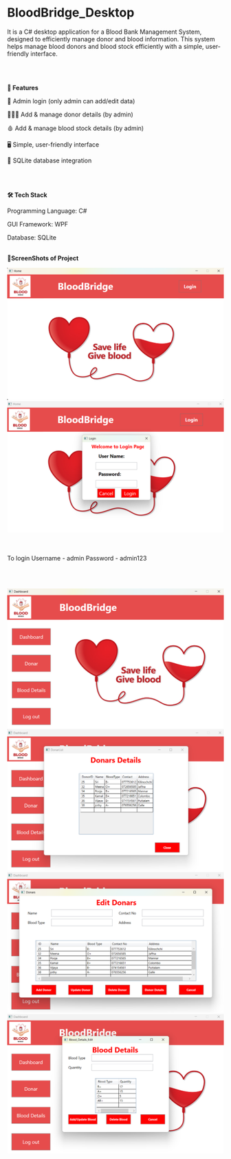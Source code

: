 # BloodBridge_Desktop
It is a C# desktop application for a Blood Bank Management System, designed to efficiently manage donor and blood information.
This system helps manage blood donors and blood stock efficiently with a simple, user-friendly interface.

<br><br>

**🚀 Features**

🔑 Admin login (only admin can add/edit data)

🧑‍🤝‍🧑 Add & manage donor details (by admin)

🩸 Add & manage blood stock details (by admin)

🖥️ Simple, user-friendly interface

💾 SQLite database integration 


<br><br>

**🛠️ Tech Stack**

Programming Language: C#

GUI Framework:  WPF 

Database: SQLite
<br><br>

**📸ScreenShots of Project**

![Home](https://github.com/Srivaxshana/BloodBridge_Desktop/blob/main/Blood_Bridge/Images/Home.png)
![Login](https://github.com/Srivaxshana/BloodBridge_Desktop/blob/main/Blood_Bridge/Images/Login.png)

<br> <br>
To login
Username - admin
Password - admin123

<br><br>

![Dashboard](https://github.com/Srivaxshana/BloodBridge_Desktop/blob/main/Blood_Bridge/Images/Dashboard.png)
![Donar List](https://github.com/Srivaxshana/BloodBridge_Desktop/blob/main/Blood_Bridge/Images/Donars%20list%20.png)
![Edit Donar](https://github.com/Srivaxshana/BloodBridge_Desktop/blob/main/Blood_Bridge/Images/Edit%20donars%20.png)
![Blood Details](https://github.com/Srivaxshana/BloodBridge_Desktop/blob/main/Blood_Bridge/Images/Blood%20details.png)




